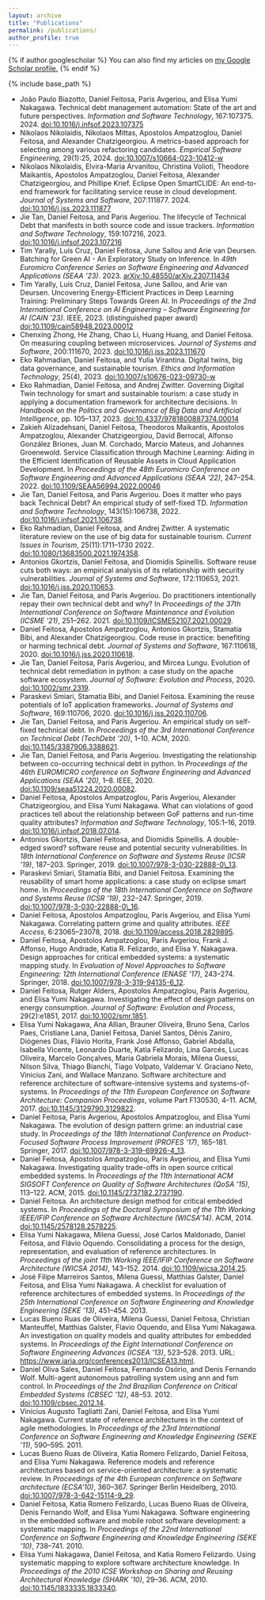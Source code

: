 ```yaml
---
layout: archive
title: "Publications"
permalink: /publications/
author_profile: true
---
```


{% if author.googlescholar %}
  You can also find my articles on <u><a href="{{author.googlescholar}}">my Google Scholar profile</a>.</u>
{% endif %}

{% include base_path %}

<!-- {% for post in site.publications reversed %}
  {% include archive-single.html %}
{% endfor %} -->

* João Paulo Biazotto, Daniel Feitosa, Paris Avgeriou, and Elisa Yumi Nakagawa\. 
Technical debt management automation: State of the art and future perspectives\.
*Information and Software Technology*, 167:107375. 2024\.
[doi:10.1016/j.infsof.2023.107375](https://doi.org/10.1016/j.infsof.2023.107375)
* Nikolaos Nikolaidis, Nikolaos Mittas, Apostolos Ampatzoglou, Daniel Feitosa, and Alexander Chatzigeorgiou\.
A metrics-based approach for selecting among various refactoring candidates\.
*Empirical Software Engineering*, 29\(1\):25, 2024.
[doi:10.1007/s10664-023-10412-w](https://doi.org/10.1007/s10664-023-10412-w)
* Nikolaos Nikolaidis, Elvira-Maria Arvanitou, Christina Volioti, Theodore Maikantis, Apostolos Ampatzoglou, Daniel Feitosa, Alexander Chatzigeorgiou, and Phillipe Krief\.
Eclipse Open SmartCLIDE: An end-to-end framework for facilitating service reuse in cloud development\.
*Journal of Systems and Software*, 207:111877\. 2024\.
[doi:10.1016/j.jss.2023.111877](https://doi.org/10.1016/j.jss.2023.111877)
* Jie Tan, Daniel Feitosa, and Paris Avgeriou\.
The lifecycle of Technical Debt that manifests in both source code and issue trackers\.
*Information and Software Technology*, 159:107216, 2023\.
[doi:10.1016/j.infsof.2023.107216](https://doi.org/10.1016/j.infsof.2023.107216)
* Tim Yarally, Luís Cruz, Daniel Feitosa, June Sallou and Arie van Deursen\.
Batching for Green AI - An Exploratory Study on Inference\.
In *49th Euromicro Conference Series on Software Engineering and Advanced Applications \(SEAA '23\)*\. 2023\.
[arXiv:10.48550/arXiv.2307.11434](https://doi.org/10.48550/arXiv.2307.11434)
* Tim Yarally, Luís Cruz, Daniel Feitosa, June Sallou, and Arie van Deursen\.
Uncovering Energy-Efficient Practices in Deep Learning Training: Preliminary Steps Towards Green AI\.
In *Proceedings of the 2nd International Conference on AI Engineering – Software Engineering for AI \(CAIN '23\)*. IEEE, 2023\.
\(distinguished paper award\)
[doi:10.1109/cain58948.2023.00012](https://doi.org/10.1109/cain58948.2023.00012)
* Chenxing Zhong, He Zhang, Chao Li, Huang Huang, and Daniel Feitosa\.
On measuring coupling between microservices\.
*Journal of Systems and Software*, 200:111670, 2023.
[doi:10.1016/j.jss.2023.111670](https://doi.org/10.1016/j.jss.2023.111670)
* Eko Rahmadian, Daniel Feitosa, and Yulia Virantina\.
Digital twins, big data governance, and sustainable tourism\.
*Ethics and Information Technology*, 25\(4\), 2023\.
[doi:10.1007/s10676-023-09730-w](https://doi.org/10.1007/s10676-023-09730-w)
* Eko Rahmadian, Daniel Feitosa, and Andrej Zwitter\.
Governing Digital Twin technology for smart and sustainable tourism: a case study in applying a documentation framework for architecture decisions\.
In *Handbook on the Politics and Governance of Big Data and Artificial Intelligence*, pp. 105–137, 2023.
[doi:10.4337/9781800887374.00014](https://doi.org/10.4337/9781800887374.00014)
* Zakieh Alizadehsani, Daniel Feitosa, Theodoros Maikantis, Apostolos Ampatzoglou, Alexander Chatzigeorgiou, David Berrocal, Alfonso González Briones, Juan M. Corchado, Marcio Mateus, and Johannes Groenewold\.
Service Classification through Machine Learning: Aiding in the Efficient Identification of Reusable Assets in Cloud Application Development\.
In *Proceedings of the 48th Euromicro Conference on Software Engineering and Advanced Applications \(SEAA '22\)*, 247–254\. 2022\.
[doi:10.1109/SEAA56994.2022.00046](https://doi.org/10.1109/SEAA56994.2022.00046)
* Jie Tan, Daniel Feitosa, and Paris Avgeriou\.
Does it matter who pays back Technical Debt? An empirical study of self-fixed TD\.
*Information and Software Technology*, 143\(15\):106738, 2022\.
[doi:10\.1016/j\.infsof\.2021\.106738](https://doi.org/10.1016/j.infsof.2021.106738)\.  
* Eko Rahmadian, Daniel Feitosa, and Andrej Zwitter\.
A systematic literature review on the use of big data for sustainable tourism\.
*Current Issues in Tourism*, 25\(11\):1711–1730 2022\.
[doi:10\.1080/13683500\.2021\.1974358](https://doi.org/10.1080/13683500.2021.1974358)\.
* Antonios Gkortzis, Daniel Feitosa, and Diomidis Spinellis\.
Software reuse cuts both ways: an empirical analysis of its relationship with security vulnerabilities\.
*Journal of Systems and Software*, 172:110653, 2021\.
[doi:10\.1016/j\.jss\.2020\.110653](https://doi.org/10.1016/j.jss.2020.110653)\.  
* Jie Tan, Daniel Feitosa, and Paris Avgeriou\.
Do practitioners intentionally repay their own technical debt and why?
In *Proceedings of the 37th International Conference on Software Maintenance and Evolution \(ICSME '21\)*, 251–262\. 2021\.
[doi:10\.1109/ICSME52107\.2021\.00029](https://doi.org/10.1109/ICSME52107.2021.00029)\.  
* Daniel Feitosa, Apostolos Ampatzoglou, Antonios Gkortzis, Stamatia Bibi, and Alexander Chatzigeorgiou\.
Code reuse in practice: benefiting or harming technical debt\.
*Journal of Systems and Software*, 167:110618, 2020\.
[doi:10\.1016/j\.jss\.2020\.110618](https://doi.org/10.1016/j.jss.2020.110618)\.  
* Jie Tan, Daniel Feitosa, Paris Avgeriou, and Mircea Lungu\.
Evolution of technical debt remediation in python: a case study on the apache software ecosystem\.
*Journal of Software: Evolution and Process*, 2020\.
[doi:10\.1002/smr\.2319](https://doi.org/10.1002/smr.2319)\.  
* Paraskevi Smiari, Stamatia Bibi, and Daniel Feitosa\.
Examining the reuse potentials of IoT application frameworks\.
*Journal of Systems and Software*, 169:110706, 2020\.
[doi:10\.1016/j\.jss\.2020\.110706](https://doi.org/10.1016/j.jss.2020.110706)\.  
* Jie Tan, Daniel Feitosa, and Paris Avgeriou\.
An empirical study on self\-fixed technical debt\.
In *Proceedings of the 3rd International Conference on Technical Debt \(TechDebt '20\)*, 1–10\. ACM, 2020\.
[doi:10\.1145/3387906\.3388621](https://doi.org/10.1145/3387906.3388621)\.  
* Jie Tan, Daniel Feitosa, and Paris Avgeriou\.
Investigating the relationship between co\-occurring technical debt in python\.
In *Proceedings of the 46th EUROMICRO conference on Software Engineering and Advanced Applications \(SEAA '20\)*, 1–8\. IEEE, 2020\.
[doi:10\.1109/seaa51224\.2020\.00082](https://doi.org/10.1109/seaa51224.2020.00082)\.  
* Daniel Feitosa, Apostolos Ampatzoglou, Paris Avgeriou, Alexander Chatzigeorgiou, and Elisa Yumi Nakagawa\.
What can violations of good practices tell about the relationship between GoF patterns and run\-time quality attributes?
*Information and Software Technology*, 105:1–16, 2019\.
[doi:10\.1016/j\.infsof\.2018\.07\.014](https://doi.org/10.1016/j.infsof.2018.07.014)\.  
* Antonios Gkortzis, Daniel Feitosa, and Diomidis Spinellis\.
A double\-edged sword? software reuse and potential security vulnerabilities\.
In *18th International Conference on Software and Systems Reuse \(ICSR '19\)*, 187–203\. Springer, 2019\.
[doi:10\.1007/978\-3\-030\-22888\-0\\\_13](https://doi.org/10.1007/978-3-030-22888-0\_13)\.  
* Paraskevi Smiari, Stamatia Bibi, and Daniel Feitosa\.
Examining the reusability of smart home applications: a case study on eclipse smart home\.
In *Proceedings of the 18th International Conference on Software and Systems Reuse \(ICSR '19\)*, 232–247\. Springer, 2019\.
[doi:10\.1007/978\-3\-030\-22888\-0\\\_16](https://doi.org/10.1007/978-3-030-22888-0\_16)\.  
* Daniel Feitosa, Apostolos Ampatzoglou, Paris Avgeriou, and Elisa Yumi Nakagawa\.
Correlating pattern grime and quality attributes\.
*IEEE Access*, 6:23065&ndash;23078, 2018\.
[doi:10\.1109/access\.2018\.2829895](https://doi.org/10.1109/access.2018.2829895)\.  
* Daniel Feitosa, Apostolos Ampatzoglou, Paris Avgeriou, Frank J\. Affonso, Hugo Andrade, Katia R\. Felizardo, and Elisa Y\. Nakagawa\.
Design approaches for critical embedded systems: a systematic mapping study\.
In *Evaluation of Novel Approaches to Software Engineering: 12th International Conference \(ENASE ’17\)*, 243–274\. Springer, 2018\.
[doi:10\.1007/978\-3\-319\-94135\-6\_12](https://doi.org/10.1007/978-3-319-94135-6_12)\.  
* Daniel Feitosa, Rutger Alders, Apostolos Ampatzoglou, Paris Avgeriou, and Elisa Yumi Nakagawa\.
Investigating the effect of design patterns on energy consumption\.
*Journal of Software: Evolution and Process*, 29\(2\):e1851, 2017\.
[doi:10\.1002/smr\.1851](https://doi.org/10.1002/smr.1851)\.  
* Elisa Yumi Nakagawa, Ana Allian, Brauner Oliveira, Bruno Sena, Carlos Paes, Cristiane Lana, Daniel Feitosa, Daniel Santos, Dênis Zaniro, Diógenes Dias, Flávio Horita, Frank José Affonso, Gabriel Abdalla, Isabella Vicente, Leonardo Duarte, Katia Felizardo, Lina Garcés, Lucas Oliveira, Marcelo Gonçalves, Maria Gabriela Morais, Milena Guessi, Nilson Silva, Thiago Bianchi, Tiago Volpato, Valdemar V\. Graciano Neto, Vinicius Zani, and Wallace Manzano\.
Software architecture and reference architecture of software\-intensive systems and systems\-of\-systems\.
In *Proceedings of the 11th European Conference on Software Architecture: Companion Proceedings*, volume Part F130530, 4–11\. ACM, 2017\.
[doi:10\.1145/3129790\.3129822](https://doi.org/10.1145/3129790.3129822)\.  
* Daniel Feitosa, Paris Avgeriou, Apostolos Ampatzoglou, and Elisa Yumi Nakagawa\.
The evolution of design pattern grime: an industrial case study\.
In *Proceedings of the 18th International Conference on Product\-Focused Software Process Improvement \(PROFES '17\)*, 165–181\. Springer, 2017\.
[doi:10\.1007/978\-3\-319\-69926\-4\_13](https://doi.org/10.1007/978-3-319-69926-4_13)\.  
* Daniel Feitosa, Apostolos Ampatzoglou, Paris Avgeriou, and Elisa Yumi Nakagawa\.
Investigating quality trade\-offs in open source critical embedded systems\.
In *Proceedings of the 11th International ACM SIGSOFT Conference on Quality of Software Architectures \(QoSA '15\)*, 113–122\. ACM, 2015\.
[doi:10\.1145/2737182\.2737190](https://doi.org/10.1145/2737182.2737190)\.  
* Daniel Feitosa\.
An architecture design method for critical embedded systems\.
In *Proceedings of the Doctoral Symposium of the 11th Working IEEE/IFIP Conference on Software Architecture \(WICSA’14\)*\. ACM, 2014\.
[doi:10\.1145/2578128\.2578225](https://doi.org/10.1145/2578128.2578225)\.  
* Elisa Yumi Nakagawa, Milena Guessi, José Carlos Maldonado, Daniel Feitosa, and Flávio Oquendo\.
Consolidating a process for the design, representation, and evaluation of reference architectures\.
In *Proceedings of the joint 11th Working IEEE/IFIP Conference on Software Architecture \(WICSA 2014\)*, 143–152\. 2014\.
[doi:10\.1109/wicsa\.2014\.25](https://doi.org/10.1109/wicsa.2014.25)\.  
* José Filipe Marreiros Santos, Milena Guessi, Matthias Galster, Daniel Feitosa, and Elisa Yumi Nakagawa\.
A checklist for evaluation of reference architectures of embedded systems\.
In *Proceedings of the 25th International Conference on Software Engineering and Knowledge Engineering \(SEKE '13\)*, 451–454\. 2013\.  
* Lucas Bueno Ruas de Oliveira, Milena Guessi, Daniel Feitosa, Christian Manteuffel, Matthias Galster, Flavio Oquendo, and Elisa Yumi Nakagawa\.
An investigation on quality models and quality attributes for embedded systems\.
In *Proceedings of the Eight International Conference on Software Engineering Advances \(ICSEA '13\)*, 523–528\. 2013\.
URL: [https://www\.iaria\.org/conferences2013/ICSEA13\.html](https://www.iaria.org/conferences2013/ICSEA13.html)\.  
* Daniel Oliva Sales, Daniel Feitosa, Fernando Osório, and Denis Fernando Wolf\.
Multi\-agent autonomous patrolling system using ann and fsm control\.
In *Proceedings of the 2nd Brazilian Conference on Critical Embedded Systems \(CBSEC '12\)*, 48–53\. 2012\.
[doi:10\.1109/cbsec\.2012\.14](https://doi.org/10.1109/cbsec.2012.14)\.  
* Vinícius Augusto Tagliatti Zani, Daniel Feitosa, and Elisa Yumi Nakagawa\.
Current state of reference architectures in the context of agile methodologies\.
In *Proceedings of the 23rd International Conference on Software Engineering and Knowledge Engineering \(SEKE '11\)*, 590–595\. 2011\.  
* Lucas Bueno Ruas de Oliveira, Katia Romero Felizardo, Daniel Feitosa, and Elisa Yumi Nakagawa\.
Reference models and reference architectures based on service\-oriented architecture: a systematic review\.
In *Proceedings of the 4th European conference on Software architecture \(ECSA'10\)*, 360–367\. Springer Berlin Heidelberg, 2010\.
[doi:10\.1007/978\-3\-642\-15114\-9\_29](https://doi.org/10.1007/978-3-642-15114-9_29)\.  
* Daniel Feitosa, Katia Romero Felizardo, Lucas Bueno Ruas de Oliveira, Denis Fernando Wolf, and Elisa Yumi Nakagawa\.
Software engineering in the embedded software and mobile robot software development: a systematic mapping\.
In *Proceedings of the 22nd International Conference on Software Engineering and Knowledge Engineering \(SEKE '10\)*, 738–741\. 2010\.  
* Elisa Yumi Nakagawa, Daniel Feitosa, and Katia Romero Felizardo\.
Using systematic mapping to explore software architecture knowledge\.
In *Proceedings of the 2010 ICSE Workshop on Sharing and Reusing Architectural Knowledge \(SHARK '10\)*, 29–36\. ACM, 2010\.
[doi:10\.1145/1833335\.1833340](https://doi.org/10.1145/1833335.1833340)\.  
